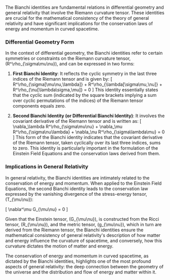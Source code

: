 The Bianchi identities are fundamental relations in differential geometry and general relativity that involve the Riemann curvature tensor. These identities are crucial for the mathematical consistency of the theory of general relativity and have significant implications for the conservation laws of energy and momentum in curved spacetime.

### Differential Geometry Form

In the context of differential geometry, the Bianchi identities refer to certain symmetries or constraints on the Riemann curvature tensor, \(R^\rho_{\sigma\mu\nu}\), and can be expressed in two forms:

1. **First Bianchi Identity**: It reflects the cyclic symmetry in the last three indices of the Riemann tensor and is given by:
\[ R^\rho_{\sigma[\mu\nu,\lambda]} + R^\rho_{\lambda[\sigma\mu,\nu]} + R^\rho_{\nu[\lambda\sigma,\mu]} = 0 \]
This identity essentially states that the cyclic sum (indicated by the square brackets implying a sum over cyclic permutations of the indices) of the Riemann tensor components equals zero.

2. **Second Bianchi Identity (or Differential Bianchi Identity)**: It involves the covariant derivative of the Riemann tensor and is written as:
\[ \nabla_\lambda R^\rho_{\sigma\mu\nu} + \nabla_\mu R^\rho_{\sigma\nu\lambda} + \nabla_\nu R^\rho_{\sigma\lambda\mu} = 0 \]
This form of the Bianchi identity indicates that the covariant derivative of the Riemann tensor, taken cyclically over its last three indices, sums to zero. This identity is particularly important in the formulation of the Einstein Field Equations and the conservation laws derived from them.

### Implications in General Relativity

In general relativity, the Bianchi identities are intimately related to the conservation of energy and momentum. When applied to the Einstein Field Equations, the second Bianchi identity leads to the conservation law expressed by the vanishing divergence of the stress-energy tensor, \(T_{\mu\nu}\):

\[ \nabla^\mu G_{\mu\nu} = 0 \]

Given that the Einstein tensor, \(G_{\mu\nu}\), is constructed from the Ricci tensor, \(R_{\mu\nu}\), and the metric tensor, \(g_{\mu\nu}\), which in turn are derived from the Riemann tensor, the Bianchi identities ensure the mathematical consistency of general relativity's description of how matter and energy influence the curvature of spacetime, and conversely, how this curvature dictates the motion of matter and energy.

The conservation of energy and momentum in curved spacetime, as dictated by the Bianchi identities, highlights one of the most profound aspects of general relativity: the deep connection between the geometry of the universe and the distribution and flow of energy and matter within it.